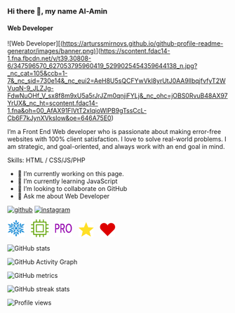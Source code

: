 ### Hi there 👋, my name Al-Amin
#### Web Developer
![Web Developer][[(https://arturssmirnovs.github.io/github-profile-readme-generator/images/banner.png)](https://www.facebook.com/photo/?fbid=728153175772488&set=a.728153205772485&__cft__[0]=AZU1XFxCMVnrBABZht4FrTZN-sUCSQT1ZnNzumA1phzIxYrNG3TyRo1QMJASyCOvtDM-XLwhaey88ZT75Rdqdxn10K1Cnr2bqKAnbUTHT227pfvTni4ifj5bAMzRyqzDRo8&__tn__=EH-R)](https://scontent.fdac14-1.fna.fbcdn.net/v/t39.30808-6/347596570_627053795960419_5299025454359644138_n.jpg?_nc_cat=105&ccb=1-7&_nc_sid=730e14&_nc_eui2=AeH8U5sQCFYwVkl8yrUtJ0AA9llbqjfvfyT2WVuqN-9_JLZJg-FdwNuOHf_V_sx8f8m9xU5a5rJrJZm0qnjiFYLj&_nc_ohc=jOBS0RvuB48AX97YrUX&_nc_ht=scontent.fdac14-1.fna&oh=00_AfAX91FlVtT2xIqioWlPB9gTssCcL-Cb6F7kJynXVksIow&oe=646A75E0)

I’m a Front End Web developer who is passionate about making error-free websites with 100% client satisfaction. I love to solve real-world problems. I am strategic, and goal-oriented, and always work with an end goal in mind.

Skills:  HTML / CSS/JS/PHP 

- 🔭 I’m currently working on this page. 
- 🌱 I’m currently learning JavaScript  
- 👯 I’m looking to collaborate on GitHub  
- 💬 Ask me about Web Developer  


[<img src='https://cdn.jsdelivr.net/npm/simple-icons@3.0.1/icons/github.svg' alt='github' height='40'>](https://github.com/marshalalamin)  [<img src='https://cdn.jsdelivr.net/npm/simple-icons@3.0.1/icons/instagram.svg' alt='instagram' height='40'>](https://www.instagram.com/wdalamin055/)  

<a href='https://archiveprogram.github.com/'><img src='https://raw.githubusercontent.com/acervenky/animated-github-badges/master/assets/acbadge.gif' width='40' height='40'></a> <a href='https://docs.github.com/en/developers'><img src='https://raw.githubusercontent.com/acervenky/animated-github-badges/master/assets/devbadge.gif' width='40' height='40'></a> <a href='https://github.com/pricing'><img src='https://raw.githubusercontent.com/acervenky/animated-github-badges/master/assets/pro.gif' width='40' height='40'></a> <a href='https://stars.github.com/'><img src='https://raw.githubusercontent.com/acervenky/animated-github-badges/master/assets/starbadge.gif' width='35' height='35'></a> <a href='https://docs.github.com/en/github/supporting-the-open-source-community-with-github-sponsors'><img src='https://raw.githubusercontent.com/acervenky/animated-github-badges/master/assets/sponsorbadge.gif' width='35' height='35'></a> 

![GitHub stats](https://github-readme-stats.vercel.app/api?username=marshalalamin&show_icons=true)  

![GitHub Activity Graph](https://activity-graph.herokuapp.com/graph?username=marshalalamin)  

![GitHub metrics](https://metrics.lecoq.io/marshalalamin)  

![GitHub streak stats](https://streak-stats.demolab.com/?user=marshalalamin)  

![Profile views](https://gpvc.arturio.dev/marshalalamin)  
